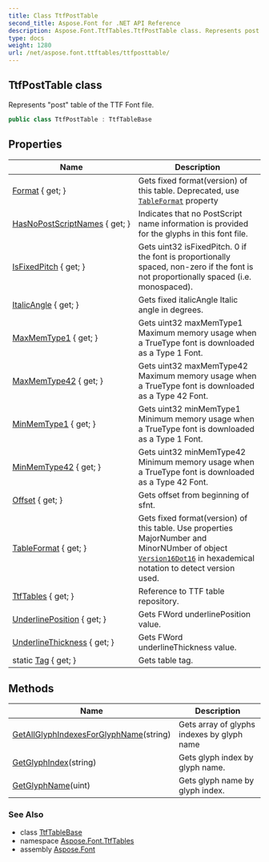```yaml
---
title: Class TtfPostTable
second_title: Aspose.Font for .NET API Reference
description: Aspose.Font.TtfTables.TtfPostTable class. Represents post table of the TTF Font file
type: docs
weight: 1280
url: /net/aspose.font.ttftables/ttfposttable/
---
```

## TtfPostTable class

Represents "post" table of the TTF Font file.

```csharp
public class TtfPostTable : TtfTableBase
```

## Properties

| Name | Description |
| --- | --- |
| [Format](../../aspose.font.ttftables/ttfposttable/format/) { get; } | Gets fixed format(version) of this table. Deprecated, use [`TableFormat`](./tableformat/) property |
| [HasNoPostScriptNames](../../aspose.font.ttftables/ttfposttable/hasnopostscriptnames/) { get; } | Indicates that no PostScript name information is provided for the glyphs in this font file. |
| [IsFixedPitch](../../aspose.font.ttftables/ttfposttable/isfixedpitch/) { get; } | Gets uint32 isFixedPitch. 0 if the font is proportionally spaced, non-zero if the font is not proportionally spaced (i.e. monospaced). |
| [ItalicAngle](../../aspose.font.ttftables/ttfposttable/italicangle/) { get; } | Gets fixed italicAngle Italic angle in degrees. |
| [MaxMemType1](../../aspose.font.ttftables/ttfposttable/maxmemtype1/) { get; } | Gets uint32 maxMemType1 Maximum memory usage when a TrueType font is downloaded as a Type 1 Font. |
| [MaxMemType42](../../aspose.font.ttftables/ttfposttable/maxmemtype42/) { get; } | Gets uint32 maxMemType42 Maximum memory usage when a TrueType font is downloaded as a Type 42 Font. |
| [MinMemType1](../../aspose.font.ttftables/ttfposttable/minmemtype1/) { get; } | Gets uint32 minMemType1 Minimum memory usage when a TrueType font is downloaded as a Type 1 Font. |
| [MinMemType42](../../aspose.font.ttftables/ttfposttable/minmemtype42/) { get; } | Gets uint32 minMemType42 Minimum memory usage when a TrueType font is downloaded as a Type 42 Font. |
| [Offset](../../aspose.font.ttftables/ttftablebase/offset/) { get; } | Gets offset from beginning of sfnt. |
| [TableFormat](../../aspose.font.ttftables/ttfposttable/tableformat/) { get; } | Gets fixed format(version) of this table. Use properties MajorNumber and MinorNUmber of object [`Version16Dot16`](../../aspose.font.ttfcommon/version16dot16/) in hexademical notation to detect version used. |
| [TtfTables](../../aspose.font.ttftables/ttftablebase/ttftables/) { get; } | Reference to TTF table repository. |
| [UnderlinePosition](../../aspose.font.ttftables/ttfposttable/underlineposition/) { get; } | Gets FWord underlinePosition value. |
| [UnderlineThickness](../../aspose.font.ttftables/ttfposttable/underlinethickness/) { get; } | Gets FWord underlineThickness value. |
| static [Tag](../../aspose.font.ttftables/ttfposttable/tag/) { get; } | Gets table tag. |

## Methods

| Name | Description |
| --- | --- |
| [GetAllGlyphIndexesForGlyphName](../../aspose.font.ttftables/ttfposttable/getallglyphindexesforglyphname/)(string) | Gets array of glyphs indexes by glyph name |
| [GetGlyphIndex](../../aspose.font.ttftables/ttfposttable/getglyphindex/)(string) | Gets glyph index by glyph name. |
| [GetGlyphName](../../aspose.font.ttftables/ttfposttable/getglyphname/)(uint) | Gets glyph name by glyph index. |

### See Also

* class [TtfTableBase](../ttftablebase/)
* namespace [Aspose.Font.TtfTables](../../aspose.font.ttftables/)
* assembly [Aspose.Font](../../)


